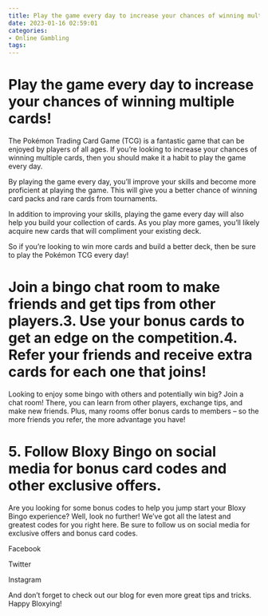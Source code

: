 ```yaml
---
title: Play the game every day to increase your chances of winning multiple cards!
date: 2023-01-16 02:59:01
categories:
- Online Gambling
tags:
---
```



#  Play the game every day to increase your chances of winning multiple cards!

The Pokémon Trading Card Game (TCG) is a fantastic game that can be enjoyed by players of all ages. If you’re looking to increase your chances of winning multiple cards, then you should make it a habit to play the game every day.

By playing the game every day, you’ll improve your skills and become more proficient at playing the game. This will give you a better chance of winning card packs and rare cards from tournaments.

In addition to improving your skills, playing the game every day will also help you build your collection of cards. As you play more games, you’ll likely acquire new cards that will compliment your existing deck.

So if you’re looking to win more cards and build a better deck, then be sure to play the Pokémon TCG every day!

#  Join a bingo chat room to make friends and get tips from other players.3. Use your bonus cards to get an edge on the competition.4. Refer your friends and receive extra cards for each one that joins!

Looking to enjoy some bingo with others and potentially win big? Join a chat room! There, you can learn from other players, exchange tips, and make new friends. Plus, many rooms offer bonus cards to members – so the more friends you refer, the more advantage you have!

# 5. Follow Bloxy Bingo on social media for bonus card codes and other exclusive offers.

Are you looking for some bonus codes to help you jump start your Bloxy Bingo experience? Well, look no further! We’ve got all the latest and greatest codes for you right here. Be sure to follow us on social media for exclusive offers and bonus card codes.

Facebook

Twitter

Instagram

And don’t forget to check out our blog for even more great tips and tricks. Happy Bloxying!